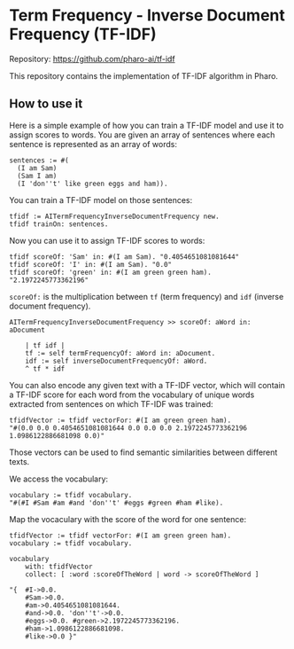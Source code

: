 # Term Frequency - Inverse Document Frequency (TF-IDF)

Repository: https://github.com/pharo-ai/tf-idf

This repository contains the implementation of TF-IDF algorithm in Pharo.

## How to use it

Here is a simple example of how you can train a TF-IDF model and use it to assign scores to words. You are given an array of sentences where each sentence is represented as an array of words:

```Smalltalk
sentences := #(
  (I am Sam)
  (Sam I am)
  (I 'don''t' like green eggs and ham)).
```

You can train a TF-IDF model on those sentences:

```Smalltalk
tfidf := AITermFrequencyInverseDocumentFrequency new.
tfidf trainOn: sentences.
```

Now you can use it to assign TF-IDF scores to words:

```Smalltalk
tfidf scoreOf: 'Sam' in: #(I am Sam). "0.4054651081081644"
tfidf scoreOf: 'I' in: #(I am Sam). "0.0"
tfidf scoreOf: 'green' in: #(I am green green ham). "2.1972245773362196"
```

`scoreOf:` is the multiplication between `tf` (term frequency) and `idf` (inverse document frequency).

```st
AITermFrequencyInverseDocumentFrequency >> scoreOf: aWord in: aDocument

	| tf idf |
	tf := self termFrequencyOf: aWord in: aDocument.
	idf := self inverseDocumentFrequencyOf: aWord.
	^ tf * idf
```

You can also encode any given text with a TF-IDF vector, which will contain a TF-IDF score for each word from the vocabulary of unique words extracted from sentences on which TF-IDF was trained:

```Smalltalk
tfidfVector := tfidf vectorFor: #(I am green green ham).
"#(0.0 0.0 0.4054651081081644 0.0 0.0 0.0 2.1972245773362196 1.0986122886681098 0.0)"
```

Those vectors can be used to find semantic similarities between different texts.

We access the vocabulary:

```st
vocabulary := tfidf vocabulary.
"#(#I #Sam #am #and 'don''t' #eggs #green #ham #like).
```

Map the vocaculary with the score of the word for one sentence:

```st
tfidfVector := tfidf vectorFor: #(I am green green ham).
vocabulary := tfidf vocabulary.

vocabulary
	with: tfidfVector
	collect: [ :word :scoreOfTheWord | word -> scoreOfTheWord ]

"{  #I->0.0.
	#Sam->0.0.
	#am->0.4054651081081644.
	#and->0.0. 'don''t'->0.0.
	#eggs->0.0. #green->2.1972245773362196.
	#ham->1.0986122886681098.
	#like->0.0 }"
```